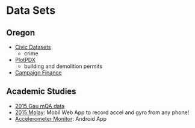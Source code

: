 # Data Sets

## Oregon

- [Civic Datasets](http://www.civicapps.org/datasets)
  - crime
- [PlotPDX](http://ec2-52-88-193-136.us-west-2.compute.amazonaws.com/services/)
  - building and demolition permits
- [Campaign Finance](http://hackor.github.io)

## Academic Studies

- [2015 Gau mQA data](http://face.baidu.com/nips/FM-IQA.tar.gz)
- [2015 Molay](http://gyro.ktam.org/): Mobil Web App to record accel and gyro from any phone!
- [Accelerometer Monitor](https://play.google.com/store/apps/details?id=com.lul.accelerometer): Android App
